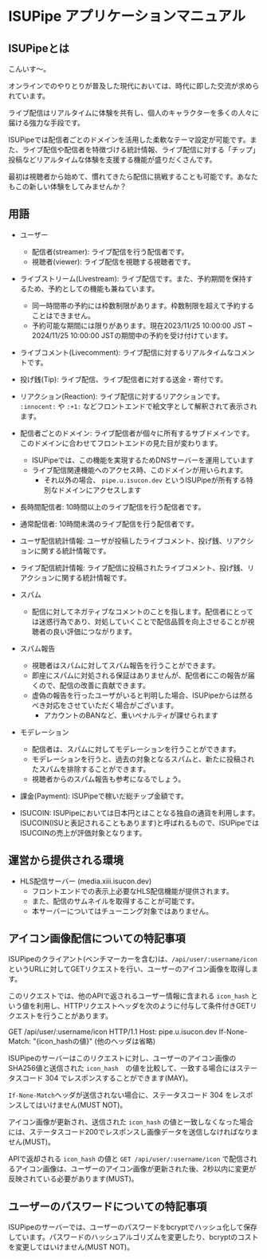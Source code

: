 
# ISUPipe アプリケーションマニュアル


## ISUPipeとは

こんいす〜。

オンラインでのやりとりが普及した現代においては、時代に即した交流が求められています。

ライブ配信はリアルタイムに体験を共有し、個人のキャラクターを多くの人々に届ける強力な手段です。

ISUPipeでは配信者ごとのドメインを活用した柔軟なテーマ設定が可能です。また、ライブ配信や配信者を特徴づける統計情報、ライブ配信に対する「チップ」投稿などリアルタイムな体験を支援する機能が盛りだくさんです。

最初は視聴者から始めて、慣れてきたら配信に挑戦することも可能です。あなたもこの新しい体験をしてみませんか？

## 用語

* ユーザー
  * 配信者(streamer): ライブ配信を行う配信者です。
  * 視聴者(viewer): ライブ配信を視聴する視聴者です。

* ライブストリーム(Livestream): ライブ配信です。また、予約期間を保持するため、予約としての機能も兼ねています。
  * 同一時間帯の予約には枠数制限があります。枠数制限を超えて予約することはできません。
  * 予約可能な期間には限りがあります。現在2023/11/25 10:00:00 JST ~ 2024/11/25 10:00:00 JSTの期間中の予約を受け付けています。

* ライブコメント(Livecomment): ライブ配信に対するリアルタイムなコメントです。
* 投げ銭(Tip): ライブ配信、ライブ配信者に対する送金・寄付です。

* リアクション(Reaction): ライブ配信に対するリアクションです。 `:innocent:` や `:+1:` などフロントエンドで絵文字として解釈されて表示されます。

* 配信者ごとのドメイン: ライブ配信者が個々に所有するサブドメインです。このドメインに合わせてフロントエンドの見た目が変わります。
  * ISUPipeでは、この機能を実現するためDNSサーバーを運用しています
  * ライブ配信関連機能へのアクセス時、このドメインが用いられます。
    * それ以外の場合、 `pipe.u.isucon.dev` というISUPipeが所有する特別なドメインにアクセスします

* 長時間配信者: 10時間以上のライブ配信を行う配信者です。
* 通常配信者: 10時間未満のライブ配信を行う配信者です。

* ユーザ配信統計情報: ユーザが投稿したライブコメント、投げ銭、リアクションに関する統計情報です。
* ライブ配信統計情報: ライブ配信に投稿されたライブコメント、投げ銭、リアクションに関する統計情報です。

* スパム
  * 配信に対してネガティブなコメントのことを指します。配信者にとっては迷惑行為であり、対処していくことで配信品質を向上させることが視聴者の良い評価につながります。

* スパム報告
  * 視聴者はスパムに対してスパム報告を行うことができます。
  * 即座にスパムに対処される保証はありませんが、配信者にこの報告が届くので、配信の改善に貢献できます。
  * 虚偽の報告を行ったユーザがいると判明した場合、ISUPipeからは然るべき対応をさせていただく場合がございます。
    * アカウントのBANなど、重いペナルティが課せられます

* モデレーション
  * 配信者は、スパムに対してモデレーションを行うことができます。
  * モデレーションを行うと、過去の対象となるスパムと、新たに投稿されたスパムを排除することができます。
  * 視聴者からのスパム報告も参考になるでしょう。

* 課金(Payment): ISUPipeで稼いだ総チップ金額です。

* ISUCOIN: ISUPipeにおいては日本円とはことなる独自の通貨を利用します。ISUCOIN(ISUと表記されることもあります)と呼ばれるもので、ISUPipeではISUCOINの売上が評価対象となります。

## 運営から提供される環境

* HLS配信サーバー (media.xiii.isucon.dev)
  * フロントエンドでの表示上必要なHLS配信機能が提供されます。
  * また、配信のサムネイルを取得することが可能です。
  * 本サーバーについてはチューニング対象ではありません。
## アイコン画像配信についての特記事項

ISUPipeのクライアント(ベンチマーカーを含む)は、`/api/user/:username/icon`というURLに対してGETリクエストを行い、ユーザーのアイコン画像を取得します。

このリクエストでは、他のAPIで返されるユーザー情報に含まれる `icon_hash` という値を利用し、HTTPリクエストヘッダを次のように付与して条件付きGETリクエストを行うことがあります。

GET /api/user/:username/icon HTTP/1.1
Host: pipe.u.isucon.dev
If-None-Match: "{icon_hashの値}"
(他のヘッダは省略)

ISUPipeのサーバーはこのリクエストに対し、ユーザーのアイコン画像のSHA256値と送信された `icon_hash`　の値を比較して、一致する場合にはステータスコード 304 でレスポンスすることができます(MAY)。

`If-None-Match`ヘッダが送信されない場合に、ステータスコード 304 をレスポンスしてはいけません(MUST NOT)。

アイコン画像が更新され、送信された `icon_hash` の値と一致しなくなった場合には、ステータスコード200でレスポンスし画像データを送信しなければなりません(MUST)。

APIで返却される `icon_hash` の値と `GET /api/user/:username/icon` で配信されるアイコン画像は、ユーザーのアイコン画像が更新された後、2秒以内に変更が反映されている必要があります(MUST)。

## ユーザーのパスワードについての特記事項

ISUPipeのサーバーでは、ユーザーのパスワードをbcryptでハッシュ化して保存しています。パスワードのハッシュアルゴリズムを変更したり、bcryptのコストを変更してはいけません(MUST NOT)。

